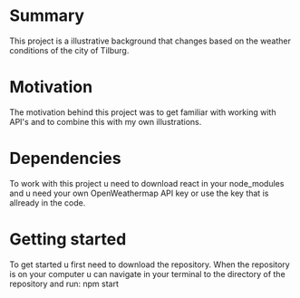 # Summary
This project is a illustrative background that changes based on the weather conditions of the city of Tilburg.

# Motivation
The motivation behind this project was to get familiar with working with API's and to combine this with my own illustrations.

# Dependencies
To work with this project u need to download react in your node_modules and u need your own OpenWeathermap API key or use the key that is allready in the code.

# Getting started
To get started u first need to download the repository. When the repository is on your computer u can navigate in your terminal to the directory of the repository and run: npm start
